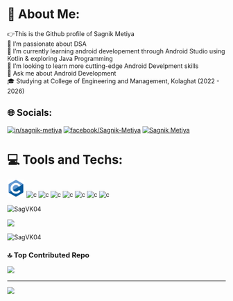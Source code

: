 # 💫 About Me:
👉This is the Github profile of Sagnik Metiya<br>🔭 I’m passionate about DSA<br>🌱 I’m currently learning android developement through Android Studio using Kotlin & exploring Java Programming<br>👯 I’m looking to learn more cutting-edge Android Develpment skills<br>💬 Ask me about Android Development<br>🎓 Studying at College of Engineering and Management, Kolaghat (2022 - 2026)


## 🌐 Socials:
<a href="https://www.linkedin.com/in/sagnikmetiya/" target="blank"><img align="center" src="https://raw.githubusercontent.com/rahuldkjain/github-profile-readme-generator/master/src/images/icons/Social/linked-in-alt.svg" alt="in/sagnik-metiya" height="30" width="40" /></a>
<a href="https://facebook.com/SagnikMetiya" target="blank"><img align="center" src="https://raw.githubusercontent.com/rahuldkjain/github-profile-readme-generator/master/src/images/icons/Social/facebook.svg" alt="facebook/Sagnik-Metiya" height="40" width="40" /></a>
<a href="https://instagram.com/SagnikMetiya" target="blank"><img align="center" src="https://github.com/SagVK04/github-profile-readme-generator/blob/master/src/images/icons/Social/instagram.svg" alt="Sagnik Metiya" height="40" width="40" /></a>

# 💻 Tools and Techs:
<p align="left">
  <img src="https://raw.githubusercontent.com/devicons/devicon/master/icons/c/c-original.svg" alt="c" width="40" height="40"/>
  <img src="https://github.com/SagVK04/github-profile-readme-generator/blob/master/src/images/icons/MobileAppDevelopment/android.svg" alt="c" width="40" height="40"/>
  <img src="https://github.com/SagVK04/github-profile-readme-generator/blob/master/src/images/icons/MobileAppDevelopment/kotlin.svg" alt="c" width="40" height="40"/>
  <img src="https://github.com/SagVK04/github-profile-readme-generator/blob/master/src/images/icons/ProgrammingLanguages/java.svg" alt="c" width="40" height="40"/>
  <img src="https://github.com/SagVK04/github-profile-readme-generator/blob/master/src/images/icons/Database/mysql.svg" alt="c" width="40" height="40"/>
  <img src="https://github.com/SagVK04/github-profile-readme-generator/blob/master/src/images/icons/Database/oracle.svg" alt="c" width="40" height="40"/>
  <img src="https://github.com/SagVK04/github-profile-readme-generator/blob/master/src/images/icons/BaaS/firebase.svg" alt="c" width="40" height="40"/>
  <img src="https://github.com/SagVK04/github-profile-readme-generator/blob/master/src/images/icons/Other/git.svg" alt="c" width="40" height="40"/>
</p>

<p><img align="center" src="https://github-readme-stats.vercel.app/api?username=SagVK04&theme=tokyonight&show_icons=true&hide_border=true&count_private=true" alt="SagVK04"/></p>

<p><img align="center" src="https://github-readme-streak-stats.herokuapp.com/?user=Sagvk04&theme=tokyonight&hide_border=true" /></p>

<p><img align="center" src="https://github-readme-stats.vercel.app/api/top-langs/?username=SagVK04&theme=tokyonight&show_icons=true&hide_border=true&layout=compact" alt="SagVK04" /></p>

### 🔝 Top Contributed Repo
![](https://github-contributor-stats.vercel.app/api?username=SagVK04&limit=5&theme=dark&combine_all_yearly_contributions=true)

---
[![](https://visitcount.itsvg.in/api?id=SagVK04&icon=0&color=0)](https://visitcount.itsvg.in)

<!-- Proudly created with GPRM ( https://gprm.itsvg.in ) -->
